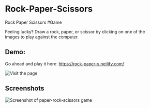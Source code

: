# Rock-Paper-Scissors
Rock Paper Scissors #Game

Feeling lucky? Draw a rock, paper, or scissor by clicking on one of the images to play against the computer. 

## Demo: 

Go ahead and play it here:  https://rock-paper-s.netlify.com/

![Visit the page](LIRI_app.gif "Animation of completed project in action")

## Screenshots

![Screenshot of paper-rock-scissors game](img/4.GIF "screenshot of paper-rock-scissors")
